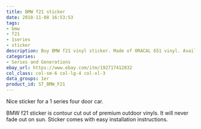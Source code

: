 ```yaml
---
title: BMW f21 sticker
date: 2018-11-08 16:53:53
tags:
- bmw
- f21
- 1series
- sticker
description: Buy BMW f21 vinyl sticker. Made of ORACAL 651 vinyl. Available in different colors.
categories:
- Series and Generations
ebay_url: https://www.ebay.com/itm/192717412832
col_class: col-sm-6 col-lg-4 col-xl-3
data_groups: 1er
product_id: ST_BMW_F21
---
```


Nice sticker for a 1 series four door car.

<!-- more -->
<!-- {% asset_img content-image bmw-f21-window-vinyl-sticker.jpg 'BMW f21 vinyl sport drift stance sticker"BMW e87 vinyl sport drift stance sticker"' %} -->

BMW f21 sticker is contour cut out of premium outdoor vinyls. It will never fade out on sun. Sticker comes with easy installation instructions. 
